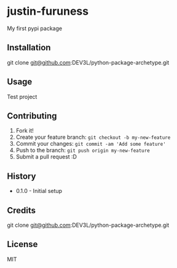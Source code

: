 # justin-furuness

My first pypi package

## Installation

git clone git@github.com:DEV3L/python-package-archetype.git

## Usage

Test project

## Contributing

1. Fork it!
2. Create your feature branch: `git checkout -b my-new-feature`
3. Commit your changes: `git commit -am 'Add some feature'`
4. Push to the branch: `git push origin my-new-feature`
5. Submit a pull request :D

## History

* 0.1.0 - Initial setup

## Credits

git clone git@github.com:DEV3L/python-package-archetype.git

## License

MIT

